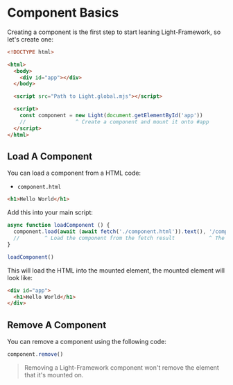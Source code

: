 # Component Basics
Creating a component is the first step to start leaning Light-Framework, so let's create one:

```html
<!DOCTYPE html>

<html>
  <body>
    <div id="app"></div>
  </body>

  <script src="Path to Light.global.mjs"></script>

  <script>
    const component = new Light(document.getElementById('app'))
    //                ^ Create a component and mount it onto #app
  </script>
</html>
```

## Load A Component
You can load a component from a HTML code:

* `component.html`
```html
<h1>Hello World</h1>
```

Add this into your main script:
```js
async function loadComponent () {
  component.load(await (await fetch('./component.html')).text(), '/component.html')
  //        ^ Load the component from the fetch result           ^ The path of the component, this is useful for relative path importing in the component
}

loadComponent()
```

This will load the HTML into the mounted element, the mounted element will look like:
```html
<div id="app">
  <h1>Hello World</h1>
</div>
```

## Remove A Component
You can remove a component using the following code:

```js
component.remove()
```

> Removing a Light-Framework component won't remove the element that it's mounted on.
